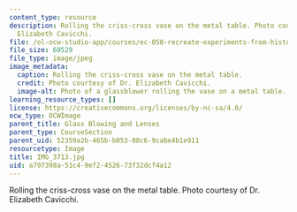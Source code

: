 ```yaml
---
content_type: resource
description: Rolling the criss-cross vase on the metal table. Photo courtesy of Dr.
  Elizabeth Cavicchi.
file: /ol-ocw-studio-app/courses/ec-050-recreate-experiments-from-history-inform-the-future-from-the-past-galileo-january-iap-2010/a797398a51c49ef2452673f32dcf4a12_IMG_3713.jpg
file_size: 60529
file_type: image/jpeg
image_metadata:
  caption: Rolling the criss-cross vase on the metal table.
  credit: Photo courtesy of Dr. Elizabeth Cavicchi.
  image-alt: Photo of a glassblower rolling the vase on a metal table.
learning_resource_types: []
license: https://creativecommons.org/licenses/by-nc-sa/4.0/
ocw_type: OCWImage
parent_title: Glass Blowing and Lenses
parent_type: CourseSection
parent_uid: 52359a2b-465b-b053-08c6-9cabe4b1e911
resourcetype: Image
title: IMG_3713.jpg
uid: a797398a-51c4-9ef2-4526-73f32dcf4a12
---
```

Rolling the criss-cross vase on the metal table. Photo courtesy of Dr. Elizabeth Cavicchi.